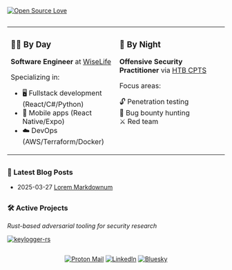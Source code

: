 [![Open Source Love](https://badges.frapsoft.com/os/v1/open-source.svg?v=102)](https://opensource.org/)

##

<div align=center>
<table>
  <tr>
    <td width="50%" valign="top">
      <div align=left>
        <h3>🧑‍💻 By Day</h3>
        <p><strong>Software Engineer</strong> at <a href="https://www.linkedin.com/company/wiselife-oficial">WiseLife</a></p>
        <p>Specializing in:</p>
        <ul>
          <li>🖥️ Fullstack development (React/C#/Python)</li>
          <li>📱 Mobile apps (React Native/Expo)</li>
          <li>☁️ DevOps (AWS/Terraform/Docker)</li>
        </ul>
      </div>
    </td>
    <td width="50%" valign="top">
    <div align=left>
        <h3>🥷 By Night</h3>
        <p><strong>Offensive Security Practitioner</strong> via <a href="https://academy.hackthebox.com/">HTB CPTS</a></p>
        <p>Focus areas:</p>
        <ul style="list-style: none; padding-left: 0; margin-left: 0;">
          <li>🔓 Penetration testing</li>
          <li>🎯 Bug bounty hunting</li>
          <li>⚔️ Red team</li>
        </ul>
      </div>
    </td>
  </tr>
</table>
</div>

##

### 📝 Latest Blog Posts

<!--START_SECTION:blog-posts-->
-   2025-03-27 [Lorem Markdownum](http://lafayettegabe.me/post/lorem_markdownum/)
<!--END_SECTION:blog-posts-->

##

### 🛠️ Active Projects

_Rust-based adversarial tooling for security research_

[![keylogger-rs](https://github-readme-stats.vercel.app/api/pin/?username=lafayettegabe&repo=keylogger-rs&theme=dark&show_owner=true)](https://github.com/lafayettegabe/keylogger-rs)

##

<div align=center>
  
[![Proton Mail](https://img.shields.io/badge/ProtonMail-8B89CC?style=flat&logo=protonmail&logoColor=white)](mailto:gabriel.lafayette@proton.me)
[![LinkedIn](https://img.shields.io/badge/LinkedIn-0A66C2?style=flat&logo=linkedin&logoColor=white)](https://www.linkedin.com/in/soaresgabe/)
[![Bluesky](https://img.shields.io/badge/Bluesky-0450F2?style=flat&logo=bluesky&logoColor=white)](https://bsky.app/profile/gabelafayette.bsky.social)

</div>
